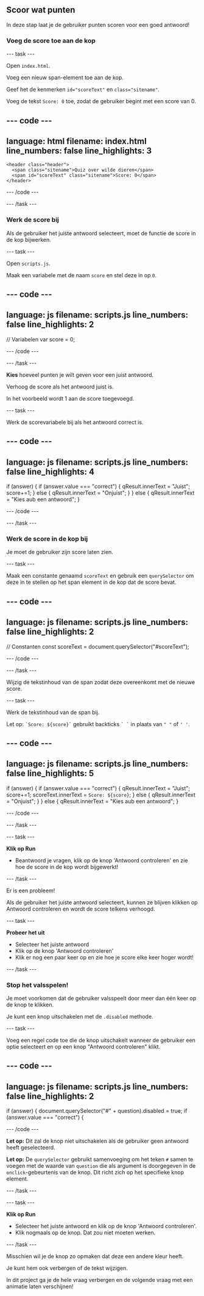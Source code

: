 ## Scoor wat punten

In deze stap laat je de gebruiker punten scoren voor een goed antwoord!

### Voeg de score toe aan de kop

--- task ---

Open `index.html`.

Voeg een nieuw span-element toe aan de kop.

Geef het de kenmerken `id="scoreText"` en `class="sitename"`.

Voeg de tekst `Score: 0` toe, zodat de gebruiker begint met een score van 0.

--- code ---
---
language: html
filename: index.html
line_numbers: false
line_highlights: 3
---

    <header class="header">
      <span class="sitename">Quiz over wilde dieren</span>
      <span id="scoreText" class="sitename">Score: 0</span>
    </header>

--- /code ---

--- /task ---

### Werk de score bij

Als de gebruiker het juiste antwoord selecteert, moet de functie de score in de kop bijwerken.

--- task ---

Open `scripts.js`.

Maak een variabele met de naam `score` en stel deze in op `0`.

--- code ---
---
language: js
filename: scripts.js
line_numbers: false
line_highlights: 2
---

// Variabelen
var score = 0;

--- /code ---

--- /task ---

**Kies** hoeveel punten je wilt geven voor een juist antwoord.

Verhoog de score als het antwoord juist is.

In het voorbeeld wordt 1 aan de score toegevoegd.

--- task ---

Werk de scorevariabele bij als het antwoord correct is.

--- code ---
---
language: js
filename: scripts.js
line_numbers: false
line_highlights: 4
---

  if (answer) {
    if (answer.value === "correct") {
      qResult.innerText = "Juist";
      score+=1;
    } else {
      qResult.innerText = "Onjuist";
    }
  } else {
    qResult.innerText = "Kies aub een antwoord";
  }

--- /code ---

--- /task ---

### Werk de score in de kop bij

Je moet de gebruiker zijn score laten zien.

--- task ---

Maak een constante genaamd `scoreText` en gebruik een `querySelector` om deze in te stellen op het span element in de kop dat de score bevat.

--- code ---
---
language: js
filename: scripts.js
line_numbers: false
line_highlights: 2
---

// Constanten
const scoreText = document.querySelector("#scoreText");

--- /code ---

--- /task ---

Wijzig de tekstinhoud van de span zodat deze overeenkomt met de nieuwe score.

--- task ---

Werk de tekstinhoud van de span bij.

Let op: ``` `Score: ${score}` ``` gebruikt backticks ``` ` ` ``` in plaats van `" "` of `' '`.

--- code ---
---
language: js
filename: scripts.js
line_numbers: false
line_highlights: 5
---

  if (answer) {
    if (answer.value === "correct") {
      qResult.innerText = "Juist";
      score+=1;
      scoreText.innerText = `Score: ${score}`;
    } else {
      qResult.innerText = "Onjuist";
    }
  } else {
    qResult.innerText = "Kies aub een antwoord";
  }

--- /code ---

--- /task ---

--- task ---

**Klik op Run**

- Beantwoord je vragen, klik op de knop 'Antwoord controleren' en zie hoe de score in de kop wordt bijgewerkt!

--- /task ---

Er is een probleem!

Als de gebruiker het juiste antwoord selecteert, kunnen ze blijven klikken op Antwoord controleren en wordt de score telkens verhoogd.

--- task ---

**Probeer het uit**

- Selecteer het juiste antwoord
- Klik op de knop 'Antwoord controleren'
- Klik er nog een paar keer op en zie hoe je score elke keer hoger wordt!

--- /task ---

### Stop het valsspelen!

Je moet voorkomen dat de gebruiker valsspeelt door meer dan één keer op de knop te klikken.

Je kunt een knop uitschakelen met de `.disabled` methode.

--- task ---

Voeg een regel code toe die de knop uitschakelt wanneer de gebruiker een optie selecteert en op een knop "Antwoord controleren" klikt.

--- code ---
---
language: js
filename: scripts.js
line_numbers: false
line_highlights: 2
---

  if (answer) {
    document.querySelector("#" + question).disabled = true;
    if (answer.value === "correct") {

--- /code ---

**Let op:** Dit zal de knop niet uitschakelen als de gebruiker geen antwoord heeft geselecteerd.

**Let op:** De `querySelector` gebruikt samenvoeging om het teken `#` samen te voegen met de waarde van `question` die als argument is doorgegeven in de `onclick`-gebeurtenis van de knop. Dit richt zich op het specifieke knop element.

--- /task ---

--- task ---

**Klik op Run**

- Selecteer het juiste antwoord en klik op de knop 'Antwoord controleren'.
- Klik nogmaals op de knop. Dat zou niet moeten werken.

--- /task ---

Misschien wil je de knop zo opmaken dat deze een andere kleur heeft.

Je kunt hem ook verbergen of de tekst wijzigen.

In dit project ga je de hele vraag verbergen en de volgende vraag met een animatie laten verschijnen!
